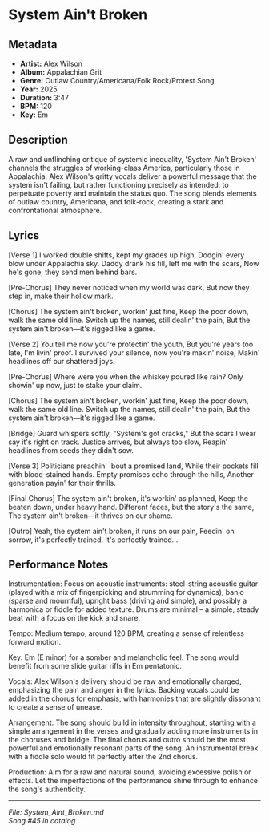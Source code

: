 # System Ain't Broken

## Metadata
- **Artist:** Alex Wilson
- **Album:** Appalachian Grit
- **Genre:** Outlaw Country/Americana/Folk Rock/Protest Song
- **Year:** 2025
- **Duration:** 3:47
- **BPM:** 120
- **Key:** Em

## Description
A raw and unflinching critique of systemic inequality, 'System Ain't Broken' channels the struggles of working-class America, particularly those in Appalachia. Alex Wilson's gritty vocals deliver a powerful message that the system isn't failing, but rather functioning precisely as intended: to perpetuate poverty and maintain the status quo. The song blends elements of outlaw country, Americana, and folk-rock, creating a stark and confrontational atmosphere.

## Lyrics

[Verse 1]
I worked double shifts, kept my grades up high,
Dodgin' every blow under Appalachia sky.
Daddy drank his fill, left me with the scars,
Now he's gone, they send men behind bars.

[Pre-Chorus]
They never noticed when my world was dark,
But now they step in, make their hollow mark.

[Chorus]
The system ain't broken, workin' just fine,
Keep the poor down, walk the same old line.
Switch up the names, still dealin' the pain,
But the system ain't broken—it's rigged like a game.

[Verse 2]
You tell me now you're protectin' the youth,
But you're years too late, I'm livin' proof.
I survived your silence, now you're makin' noise,
Makin' headlines off our shattered joys.

[Pre-Chorus]
Where were you when the whiskey poured like rain?
Only showin' up now, just to stake your claim.

[Chorus]
The system ain't broken, workin' just fine,
Keep the poor down, walk the same old line.
Switch up the names, still dealin' the pain,
But the system ain't broken—it's rigged like a game.

[Bridge]
Guard whispers softly, "System's got cracks,"
But the scars I wear say it's right on track.
Justice arrives, but always too slow,
Reapin' headlines from seeds they didn't sow.

[Verse 3]
Politicians preachin' 'bout a promised land,
While their pockets fill with blood-stained hands.
Empty promises echo through the hills,
Another generation payin' for their thrills.

[Final Chorus]
The system ain't broken, it's workin' as planned,
Keep the beaten down, under heavy hand.
Different faces, but the story's the same,
The system ain't broken—it thrives on our shame.

[Outro]
Yeah, the system ain't broken, it runs on our pain,
Feedin' on sorrow, it's perfectly trained.
It's perfectly trained...

## Performance Notes

Instrumentation: Focus on acoustic instruments: steel-string acoustic guitar (played with a mix of fingerpicking and strumming for dynamics), banjo (sparse and mournful), upright bass (driving and simple), and possibly a harmonica or fiddle for added texture. Drums are minimal – a simple, steady beat with a focus on the kick and snare.

Tempo: Medium tempo, around 120 BPM, creating a sense of relentless forward motion.

Key: Em (E minor) for a somber and melancholic feel. The song would benefit from some slide guitar riffs in Em pentatonic.

Vocals: Alex Wilson's delivery should be raw and emotionally charged, emphasizing the pain and anger in the lyrics. Backing vocals could be added in the chorus for emphasis, with harmonies that are slightly dissonant to create a sense of unease.

Arrangement: The song should build in intensity throughout, starting with a simple arrangement in the verses and gradually adding more instruments in the choruses and bridge. The final chorus and outro should be the most powerful and emotionally resonant parts of the song. An instrumental break with a fiddle solo would fit perfectly after the 2nd chorus.

Production: Aim for a raw and natural sound, avoiding excessive polish or effects. Let the imperfections of the performance shine through to enhance the song's authenticity.

---
*File: System_Aint_Broken.md*  
*Song #45 in catalog*
